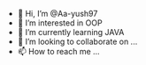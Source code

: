 - 👋 Hi, I’m @Aa-yush97
- 👀 I’m interested in OOP
- 🌱 I’m currently learning JAVA
- 💞️ I’m looking to collaborate on ...
- 📫 How to reach me ...

<!---
Aa-yush97/Aa-yush97 is a ✨ special ✨ repository because its `README.md` (this file) appears on your GitHub profile.
You can click the Preview link to take a look at your changes.
--->
